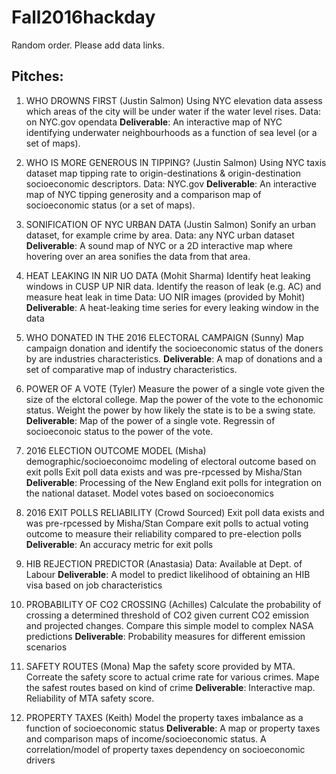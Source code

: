 # Fall2016hackday

Random order. Please add data links.

## Pitches:

1. WHO DROWNS FIRST (Justin Salmon)
Using NYC elevation data assess which areas of the city will be under water if the water level rises.
Data: on NYC.gov opendata
**Deliverable**: An interactive map of NYC identifying underwater neighbourhoods as a function of sea level (or a set of maps).

2. WHO IS MORE GENEROUS IN TIPPING? (Justin Salmon)
Using NYC taxis dataset map tipping rate to origin-destinations & origin-destination socioeconomic descriptors.
Data: NYC.gov
**Deliverable**: An interactive map of NYC tipping generosity and a comparison map of socioeconomic status (or a set of maps).

3. SONIFICATION OF NYC URBAN DATA (Justin Salmon)
Sonify an urban dataset, for example crime by area.
Data: any NYC urban dataset 
**Deliverable**: A sound map of NYC or a 2D interactive map where hovering over an area sonifies the data from that area.

4. HEAT LEAKING IN NIR UO DATA  (Mohit Sharma)
Identify heat leaking windows in CUSP UP NIR data. Identify the reason of leak (e.g. AC) and measure heat leak in time
Data: UO NIR images (provided by Mohit)
**Deliverable**: A heat-leaking time series for every leaking window in the data

5. WHO DONATED IN THE 2016 ELECTORAL CAMPAIGN (Sunny)
Map campaign donation and identify the socioeconomic status of the doners by are industries characteristics.
**Deliverable**: A map of donations and a set of comparative map of industry characteristics.

6. POWER OF A VOTE (Tyler)
Measure the power of a single vote given the size of the elctoral college. Map the power of the vote to the echonomic status. Weight the power by how likely the state is to be a swing state.
**Deliverable**: Map of the power of a single vote. Regressin of socioeconoic status to the power of the vote. 

7. 2016 ELECTION OUTCOME MODEL (Misha)
demographic/socioeconoimc modeling of electoral outcome based on exit polls
Exit poll data exists and was pre-rpcessed by Misha/Stan
**Deliverable**: Processing of the New England exit polls for integration on the national dataset. Model votes based on socioeconomics

8. 2016 EXIT POLLS RELIABILITY (Crowd Sourced)
Exit poll data exists and was pre-rpcessed by Misha/Stan
Compare exit polls to actual voting outcome to measure their reliability compared to pre-election polls
**Deliverable**: An accuracy metric for exit polls

9. HIB REJECTION PREDICTOR (Anastasia)
Data: Available at Dept. of Labour
**Deliverable**: A model to predict likelihood of obtaining an HIB visa based on job characteristics

10. PROBABILITY OF CO2 CROSSING (Achilles)
Calculate the probability of crossing a determined threshold of CO2 given current CO2 emission and projected changes.
Compare this simple model to complex NASA predictions
**Deliverable**: Probability measures for different emission scenarios

11. SAFETY ROUTES (Mona)
Map the safety score provided by MTA. Correate the safety score to actual crime rate for various crimes. Mape the safest routes based on kind of crime
**Deliverable**: Interactive map. Reliability of MTA safety score.

12. PROPERTY TAXES (Keith)
Model the property taxes imbalance as a function of socioeconomic status
**Deliverable**: A map or property taxes and comparison maps of income/socioeconomic status. A correlation/model of property taxes dependency on socioeconomic drivers



